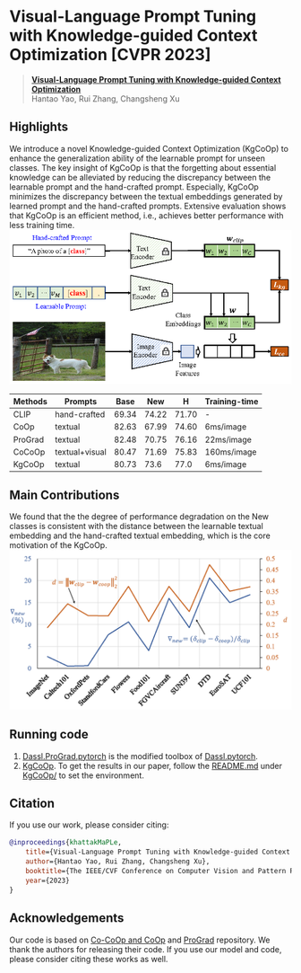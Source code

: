 
# Visual-Language Prompt Tuning with Knowledge-guided Context Optimization  [CVPR 2023]

> [**Visual-Language Prompt Tuning with Knowledge-guided Context Optimization**](https://arxiv.org/abs/2210.03117)<br>
> Hantao Yao, Rui Zhang, Changsheng Xu

## Highlights
We introduce a novel Knowledge-guided Context Optimization (KgCoOp) to enhance the generalization ability of the learnable prompt for unseen classes. The key insight of KgCoOp is that the forgetting about essential knowledge can be alleviated by reducing the discrepancy between the learnable prompt and the hand-crafted prompt. Especially, KgCoOp minimizes the discrepancy between the textual embeddings generated by learned prompt and the hand-crafted prompts. Extensive evaluation shows that KgCoOp is an efficient method, i.e., achieves better performance with less training time.
![main figure](fig_main.png)

| Methods | Prompts | Base | New | H | Training-time|
|---------|---------|------|------|---|-------------|
| CLIP | hand-crafted | 69.34 | 74.22 | 71.70 | -|    
| CoOp | textual | 82.63 | 67.99 | 74.60 | 6ms/image|
| ProGrad | textual | 82.48 | 70.75 | 76.16 | 22ms/image|
| CoCoOp | textual+visual | 80.47 | 71.69 | 75.83 | 160ms/image|
| KgCoOp | textual | 80.73 | 73.6 | 77.0 | 6ms/image|

## Main Contributions
We found that the the degree of performance degradation on the New classes is consistent with the distance between the learnable textual embedding and the hand-crafted textual embedding, which is the core motivation of the KgCoOp.
![Motivation](fig_motivation.png)

## Running code
1. [Dassl.ProGrad.pytorch](Dassl.ProGrad.pytorch/) is the modified toolbox of [Dassl.pytorch](https://github.com/KaiyangZhou/Dassl.pytorch).
2. [KgCoOp](KgCoOp/). To get the results in our paper, follow the [README.md](KgCoOp/README.md) under [KgCoOp/](KgCoOp/) to set the environment.

## Citation
If you use our work, please consider citing:
```bibtex
@inproceedings{khattakMaPLe,
    title={Visual-Language Prompt Tuning with Knowledge-guided Context Optimization},
    author={Hantao Yao, Rui Zhang, Changsheng Xu},
    booktitle={The IEEE/CVF Conference on Computer Vision and Pattern Recognition},
    year={2023}
}
```


## Acknowledgements
Our code is based on [Co-CoOp and CoOp](https://github.com/KaiyangZhou/CoOp) and [ProGrad](https://github.com/BeierZhu/Prompt-align) repository. We thank the authors for releasing their code. If you use our model and code, please consider citing these works as well.
